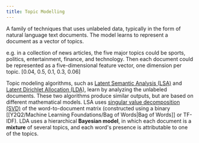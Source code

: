 ```yaml
---
title: Topic Modelling
---
```


A family of techniques that uses unlabeled data, typically in the form of natural language text documents. The model learns to represent a document as a vector of topics. 

e.g. in a collection of news articles, the five major topics could be sports, politics, entertainment, finance, and technology. Then each document could be represented as a five-dimensional feature vector, one dimension per topic. [0.04, 0.5, 0.1, 0.3, 0.06]

Topic modeling algorithms, such as [Latent Semantic Analysis (LSA)](/machine-learning-foundations/latent-semantic-analysis-lsa) and [Latent Dirichlet Allocation (LDA)](/machine-learning-foundations/latent-dirichlet-allocation-lda), learn by analyzing the unlabeled documents. These two algorithms produce similar outputs, but are based on different mathematical models. LSA uses [singular value decomposition (SVD)](/machine-learning-foundations/singular-value-decomposition-svd) of the word-to-document matrix (constructed using a binary [[Y2Q2/Machine Learning Foundations/Bag of Words|Bag of Words]] or TF-IDF). LDA uses a hierarchical **Bayesian model**, in which each document is a **mixture** of several topics, and each word's presence is attributable to one of the topics.